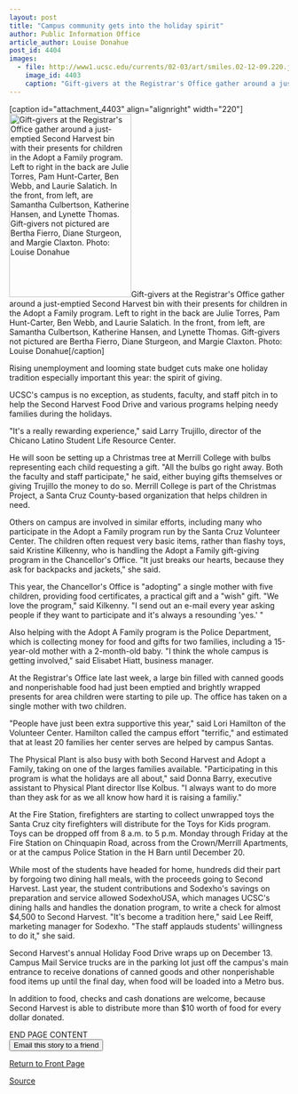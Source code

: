 ```yaml
---
layout: post
title: "Campus community gets into the holiday spirit"
author: Public Information Office
article_author: Louise Donahue
post_id: 4404
images:
  - file: http://www1.ucsc.edu/currents/02-03/art/smiles.02-12-09.220.jpg
    image_id: 4403
    caption: "Gift-givers at the Registrar's Office gather around a just-emptied Second Harvest bin with their presents for children in the Adopt a Family program. Left to right in the back are Julie Torres, Pam Hunt-Carter, Ben Webb, and Laurie Salatich. In the front, from left, are Samantha Culbertson, Katherine Hansen, and Lynette Thomas. Gift-givers not pictured are Bertha Fierro, Diane Sturgeon, and Margie Claxton. Photo: Louise Donahue"
---
```


[caption id="attachment_4403" align="alignright" width="220"]<a href="http://dev-ucsc-news.pantheonsite.io/wp-content/uploads/2002/12/smiles.02-12-09.220.jpg"><img class="size-full wp-image-4403" src="http://dev-ucsc-news.pantheonsite.io/wp-content/uploads/2002/12/smiles.02-12-09.220.jpg" alt="Gift-givers at the Registrar's Office gather around a just-emptied Second Harvest bin with their presents for children in the Adopt a Family program. Left to right in the back are Julie Torres, Pam Hunt-Carter, Ben Webb, and Laurie Salatich. In the front, from left, are Samantha Culbertson, Katherine Hansen, and Lynette Thomas. Gift-givers not pictured are Bertha Fierro, Diane Sturgeon, and Margie Claxton. Photo: Louise Donahue" width="220" height="330" /></a>Gift-givers at the Registrar's Office gather around a just-emptied Second Harvest bin with their presents for children in the Adopt a Family program. Left to right in the back are Julie Torres, Pam Hunt-Carter, Ben Webb, and Laurie Salatich. In the front, from left, are Samantha Culbertson, Katherine Hansen, and Lynette Thomas. Gift-givers not pictured are Bertha Fierro, Diane Sturgeon, and Margie Claxton. Photo: Louise Donahue[/caption]
<p>
  Rising unemployment and looming state budget cuts make one holiday tradition especially important this year: the spirit of giving.
</p>
<p>
  UCSC's campus is no exception, as students, faculty, and staff pitch in to help the Second Harvest Food Drive and various programs helping needy families during the holidays.<br>
</p>
<p>
  "It's a really rewarding experience," said Larry Trujillo, director of the Chicano Latino Student Life Resource Center.
</p>
<p>
  He will soon be setting up a Christmas tree at Merrill College with bulbs representing each child requesting a gift. "All the bulbs go right away. Both the faculty and staff participate," he said, either buying gifts themselves or giving Trujillo the money to do so. Merrill College is part of the Christmas Project, a Santa Cruz County-based organization that helps children in need.<br>
</p>
<p>
  Others on campus are involved in similar efforts, including many who participate in the Adopt a Family program run by the Santa Cruz Volunteer Center. The children often request very basic items, rather than flashy toys, said Kristine Kilkenny, who is handling the Adopt a Family gift-giving program in the Chancellor's Office. "It just breaks our hearts, because they ask for backpacks and jackets," she said.
</p>
<p>
  This year, the Chancellor's Office is "adopting" a single mother with five children, providing food certificates, a practical gift and a "wish" gift. "We love the program," said Kilkenny. "I send out an e-mail every year asking people if they want to participate and it's always a resounding 'yes.' "<br>
</p>
<p>
  Also helping with the Adopt A Family program is the Police Department, which is collecting money for food and gifts for two families, including a 15-year-old mother with a 2-month-old baby. "I think the whole campus is getting involved," said Elisabet Hiatt, business manager.<br>
</p>
<p>
  At the Registrar's Office late last week, a large bin filled with canned goods and nonperishable food had just been emptied and brightly wrapped presents for area children were starting to pile up. The office has taken on a single mother with two children.<br>
</p>
<p>
  "People have just been extra supportive this year," said Lori Hamilton of the Volunteer Center. Hamilton called the campus effort "terrific," and estimated that at least 20 families her center serves are helped by campus Santas.<br>
</p>
<p>
  The Physical Plant is also busy with both Second Harvest and Adopt a Family, taking on one of the larges families available. "Participating in this program is what the holidays are all about," said Donna Barry, executive assistant to Physical Plant director Ilse Kolbus. "I always want to do more than they ask for as we all know how hard it is raising a familiy."
</p>
<p>
  At the Fire Station, firefighters are starting to collect unwrapped toys the Santa Cruz city firefighters will distribute for the Toys for Kids program. Toys can be dropped off from 8 a.m. to 5 p.m. Monday through Friday at the Fire Station on Chinquapin Road, across from the Crown/Merrill Apartments, or at the campus Police Station in the H Barn until December 20.<br>
</p>
<p>
  While most of the students have headed for home, hundreds did their part by forgoing two dining hall meals, with the proceeds going to Second Harvest. Last year, the student contributions and Sodexho's savings on preparation and service allowed SodexhoUSA, which manages UCSC's dining halls and handles the donation program, to write a check for almost $4,500 to Second Harvest. "It's become a tradition here," said Lee Reiff, marketing manager for Sodexho. "The staff applauds students' willingness to do it," she said.<br>
</p>
<p>
  Second Harvest's annual Holiday Food Drive wraps up on December 13. Campus Mail Service trucks are in the parking lot just off the campus's main entrance to receive donations of canned goods and other nonperishable food items up until the final day, when food will be loaded into a Metro bus.<br>
</p>
<p>
  In addition to food, checks and cash donations are welcome, because Second Harvest is able to distribute more than $10 worth of food for every dollar donated.<br>
</p>
<p>
  END PAGE CONTENT<br>
  <input name="t1" size="-1" type="hidden"> <input name="SUBMIT" type="submit" value="Email this story to a friend">
</p>
<p>
  <a href="http://currents.ucsc.edu/">Return to Front Page</a>
</p>
<p><a href="http://www1.ucsc.edu/currents/02-03/12-09/giving.html" title="Permalink to giving">Source</a></p>
